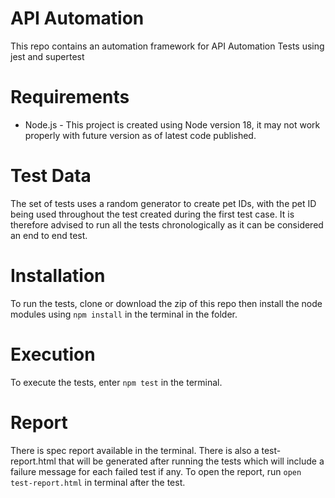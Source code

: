 # API Automation
This repo contains an automation framework for API Automation Tests using jest and supertest

# Requirements
* Node.js - This project is created using Node version 18, it may not work properly with future version as of latest code published.

# Test Data
The set of tests uses a random generator to create pet IDs, with the pet ID being used throughout the test created during the first test case. It is therefore advised to run all the tests chronologically as it can be considered an end to end test.

# Installation
To run the tests, clone or download the zip of this repo then install the node modules using ```npm install``` in the terminal in the folder. 

# Execution
To execute the tests, enter ```npm test``` in the terminal. 

# Report
There is spec report available in the terminal. There is also a test-report.html that will be generated after running the tests which will include a failure message for each failed test if any. To open the report, run ```open test-report.html``` in terminal after the test.
